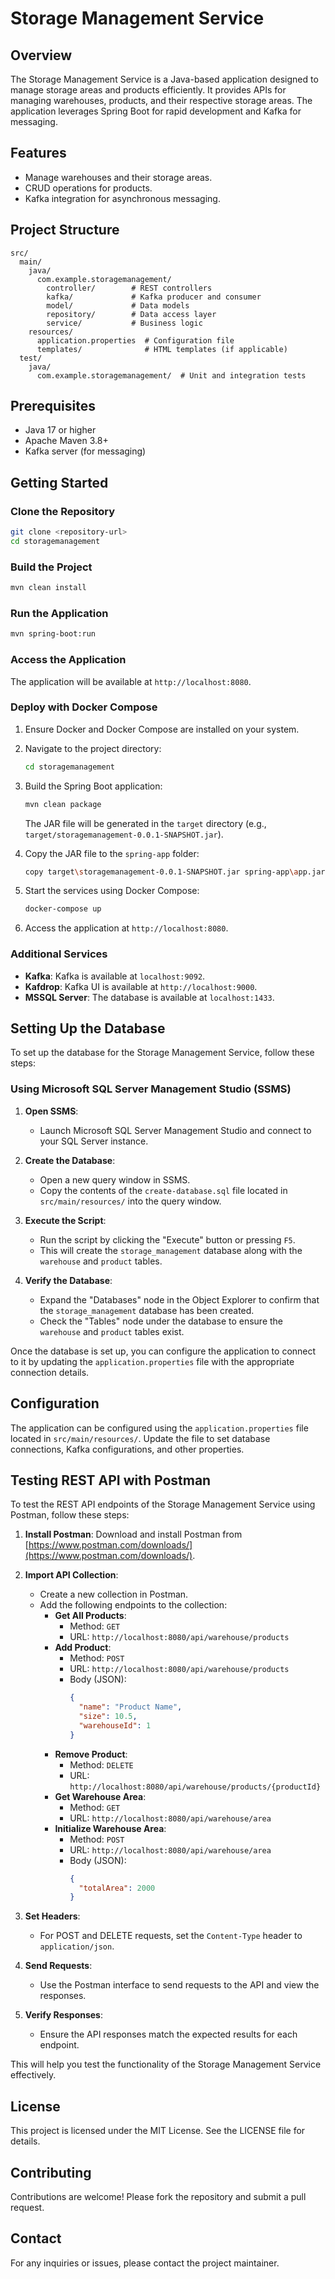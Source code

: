 # Storage Management Service

## Overview
The Storage Management Service is a Java-based application designed to manage storage areas and products efficiently. It provides APIs for managing warehouses, products, and their respective storage areas. The application leverages Spring Boot for rapid development and Kafka for messaging.

## Features
- Manage warehouses and their storage areas.
- CRUD operations for products.
- Kafka integration for asynchronous messaging.

## Project Structure
```
src/
  main/
    java/
      com.example.storagemanagement/
        controller/        # REST controllers
        kafka/             # Kafka producer and consumer
        model/             # Data models
        repository/        # Data access layer
        service/           # Business logic
    resources/
      application.properties  # Configuration file
      templates/              # HTML templates (if applicable)
  test/
    java/
      com.example.storagemanagement/  # Unit and integration tests
```

## Prerequisites
- Java 17 or higher
- Apache Maven 3.8+
- Kafka server (for messaging)

## Getting Started

### Clone the Repository
```bash
git clone <repository-url>
cd storagemanagement
```

### Build the Project
```bash
mvn clean install
```

### Run the Application
```bash
mvn spring-boot:run
```

### Access the Application
The application will be available at `http://localhost:8080`.

### Deploy with Docker Compose

1. Ensure Docker and Docker Compose are installed on your system.
2. Navigate to the project directory:
   ```bash
   cd storagemanagement
   ```
3. Build the Spring Boot application:
   ```bash
   mvn clean package
   ```
   The JAR file will be generated in the `target` directory (e.g., `target/storagemanagement-0.0.1-SNAPSHOT.jar`).

4. Copy the JAR file to the `spring-app` folder:
   ```bash
   copy target\storagemanagement-0.0.1-SNAPSHOT.jar spring-app\app.jar
   ```

5. Start the services using Docker Compose:
   ```bash
   docker-compose up
   ```

6. Access the application at `http://localhost:8080`.

### Additional Services
- **Kafka**: Kafka is available at `localhost:9092`.
- **Kafdrop**: Kafka UI is available at `http://localhost:9000`.
- **MSSQL Server**: The database is available at `localhost:1433`.
## Setting Up the Database

To set up the database for the Storage Management Service, follow these steps:

### Using Microsoft SQL Server Management Studio (SSMS)

1. **Open SSMS**:
   - Launch Microsoft SQL Server Management Studio and connect to your SQL Server instance.

2. **Create the Database**:
   - Open a new query window in SSMS.
   - Copy the contents of the `create-database.sql` file located in `src/main/resources/` into the query window.

3. **Execute the Script**:
   - Run the script by clicking the "Execute" button or pressing `F5`.
   - This will create the `storage_management` database along with the `warehouse` and `product` tables.

4. **Verify the Database**:
   - Expand the "Databases" node in the Object Explorer to confirm that the `storage_management` database has been created.
   - Check the "Tables" node under the database to ensure the `warehouse` and `product` tables exist.

Once the database is set up, you can configure the application to connect to it by updating the `application.properties` file with the appropriate connection details.

## Configuration
The application can be configured using the `application.properties` file located in `src/main/resources/`. Update the file to set database connections, Kafka configurations, and other properties.

## Testing REST API with Postman

To test the REST API endpoints of the Storage Management Service using Postman, follow these steps:

1. **Install Postman**: Download and install Postman from [https://www.postman.com/downloads/](https://www.postman.com/downloads/).

2. **Import API Collection**:
   - Create a new collection in Postman.
   - Add the following endpoints to the collection:
     - **Get All Products**:
       - Method: `GET`
       - URL: `http://localhost:8080/api/warehouse/products`
     - **Add Product**:
       - Method: `POST`
       - URL: `http://localhost:8080/api/warehouse/products`
       - Body (JSON):
         ```json
         {
           "name": "Product Name",
           "size": 10.5,
           "warehouseId": 1
         }
         ```
     - **Remove Product**:
       - Method: `DELETE`
       - URL: `http://localhost:8080/api/warehouse/products/{productId}`
     - **Get Warehouse Area**:
       - Method: `GET`
       - URL: `http://localhost:8080/api/warehouse/area`
     - **Initialize Warehouse Area**:
       - Method: `POST`
       - URL: `http://localhost:8080/api/warehouse/area`
       - Body (JSON):
         ```json
         {
           "totalArea": 2000
         }
         ```

3. **Set Headers**:
   - For POST and DELETE requests, set the `Content-Type` header to `application/json`.

4. **Send Requests**:
   - Use the Postman interface to send requests to the API and view the responses.

5. **Verify Responses**:
   - Ensure the API responses match the expected results for each endpoint.

This will help you test the functionality of the Storage Management Service effectively.

## License
This project is licensed under the MIT License. See the LICENSE file for details.

## Contributing
Contributions are welcome! Please fork the repository and submit a pull request.

## Contact
For any inquiries or issues, please contact the project maintainer.
